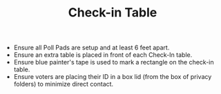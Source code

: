 ﻿---
section: "VOTING ROOM LAYOUT"
title: "Slide 28"
title: "Check-in Table"
layout: slide
---

- Ensure all Poll Pads are setup and at least 6 feet apart.
- Ensure an extra table is placed in front of each Check-In table.
- Ensure blue painter's tape is used to mark a rectangle on the check-in table.
- Ensure voters are placing their ID in a box lid (from the box of privacy folders) to minimize direct contact.